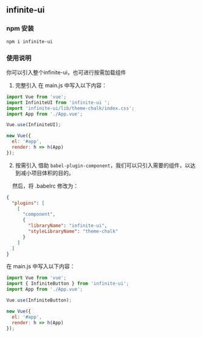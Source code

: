 ## infinite-ui

### npm 安装

```
npm i infinite-ui
```

### 使用说明

你可以引入整个infinite-ui，也可进行按需加载组件
1. 完整引入
在 main.js 中写入以下内容：

```js
import Vue from 'vue';
import InfiniteUI from 'infinite-ui ';
import 'infinite-ui/lib/theme-chalk/index.css';
import App from './App.vue';

Vue.use(InfiniteUI);

new Vue({
  el: '#app',
  render: h => h(App)
});
```
2. 按需引入
借助 `babel-plugin-component`，我们可以只引入需要的组件，以达到减小项目体积的目的。

&nbsp;&nbsp;&nbsp;&nbsp;然后，将 .babelrc 修改为：

```json
{
  "plugins": [
    [
      "component",
      {
        "libraryName": "infinite-ui",
        "styleLibraryName": "theme-chalk"
      }
    ]
  ]
}
```
在 main.js 中写入以下内容：

```js
import Vue from 'vue';
import { InfiniteButton } from 'infinite-ui';
import App from './App.vue';

Vue.use(InfiniteButton);

new Vue({
  el: '#app',
  render: h => h(App)
});
```




